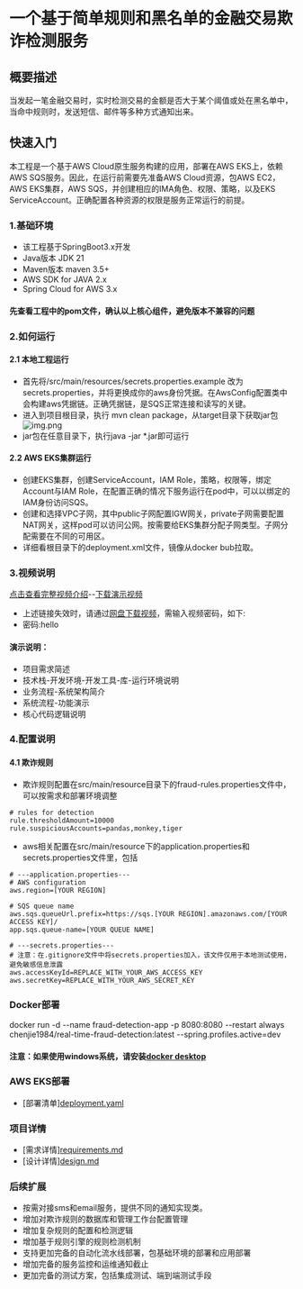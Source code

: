 # 一个基于简单规则和黑名单的金融交易欺诈检测服务

## 概要描述
当发起一笔金融交易时，实时检测交易的金额是否大于某个阈值或处在黑名单中，当命中规则时，发送短信、邮件等多种方式通知出来。

## 快速入门
本工程是一个基于AWS Cloud原生服务构建的应用，部署在AWS EKS上，依赖AWS SQS服务。因此，在运行前需要先准备AWS Cloud资源，包AWS EC2，AWS EKS集群，AWS SQS，并创建相应的IMA角色、权限、策略，以及EKS ServiceAccount。正确配置各种资源的权限是服务正常运行的前提。
### 1.基础环境
- 该工程基于SpringBoot3.x开发
- Java版本 JDK 21
- Maven版本 maven 3.5+
- AWS SDK for JAVA 2.x
- Spring Cloud for AWS 3.x
#### 先查看工程中的pom文件，确认以上核心组件，避免版本不兼容的问题
### 2.如何运行
#### 2.1 本地工程运行
- 首先将/src/main/resources/secrets.properties.example 改为secrets.properties，并将更换成你的aws身份凭据。在AwsConfig配置类中会构建aws凭据链。正确凭据链，是SQS正常连接和读写的关键。
- 进入到项目根目录，执行 mvn clean package，从target目录下获取jar包
![img.png](https://media.githubusercontent.com/media/ijerrychen/lfs/refs/heads/master/rtf/images/jar.png)
- jar包在任意目录下，执行java -jar *.jar即可运行
#### 2.2 AWS EKS集群运行
- 创建EKS集群，创建ServiceAccount，IAM Role，策略，权限等，绑定Account与IAM Role，在配置正确的情况下服务运行在pod中，可以以绑定的IAM身份访问SQS。
- 创建和选择VPC子网，其中public子网配置IGW网关，private子网需要配置NAT网关，这样pod可以访问公网。按需要给EKS集群分配子网类型。子网分配需要在不同的可用区。
- 详细看根目录下的deployment.xml文件，镜像从docker bub拉取。

### 3.视频说明
[点击查看完整视频介绍](https://ijerrychen.github.io/real-time-fraud-detection/video-introduce.html)--[下载演示视频](https://work-video-2025.oss-cn-guangzhou.aliyuncs.com/real-time-fraud-detection/real-time-fraud-detection-app.mp4)

- 上述链接失效时，请通过[网盘下载视频](https://wwdt.lanzout.com/irazA2xtklsj)，需输入视频密码，如下:
- 密码:hello

#### 演示说明：
- 项目需求简述
- 技术栈-开发环境-开发工具-库-运行环境说明
- 业务流程-系统架构简介
- 系统流程-功能演示
- 核心代码逻辑说明
### 4.配置说明
#### 4.1 欺诈规则
- 欺诈规则配置在src/main/resource目录下的fraud-rules.properties文件中，可以按需求和部署环境调整
```
# rules for detection
rule.thresholdAmount=10000
rule.suspiciousAccounts=pandas,monkey,tiger
```
- aws相关配置在src/main/resource下的application.properties和secrets.properties文件里，包括
```
# ---application.properties---
# AWS configuration
aws.region=[YOUR REGION]

# SQS queue name
aws.sqs.queueUrl.prefix=https://sqs.[YOUR REGION].amazonaws.com/[YOUR ACCESS KEY]/
app.sqs.queue-name=[YOUR QUEUE NAME]

# ---secrets.properties---
# 注意：在.gitignore文件中将secrets.properties加入，该文件仅用于本地测试使用，避免敏感信息泄露
aws.accessKeyId=REPLACE_WITH_YOUR_AWS_ACCESS_KEY
aws.secretKey=REPLACE_WITH_YOUR_AWS_SECRET_KEY
```

### Docker部署
docker run -d --name fraud-detection-app -p 8080:8080 --restart always chenjie1984/real-time-fraud-detection:latest --spring.profiles.active=dev
#### 注意：如果使用windows系统，请安装[docker desktop](https://docs.docker.com/desktop/setup/install/windows-install/)

### AWS EKS部署
- [部署清单][deployment.yaml](deployment.yaml)

### 项目详情
- [需求详情][requirements.md](docs/requirements.md)
- [设计详情][design.md](docs/design.md)

### 后续扩展
- 按需对接sms和email服务，提供不同的通知实现类。
- 增加对欺诈规则的数据库和管理工作台配置管理
- 增加复杂规则的配置和检测逻辑
- 增加基于规则引擎的规则检测机制
- 支持更加完备的自动化流水线部署，包基础环境的部署和应用部署
- 增加完备的服务监控和运维通知截止
- 更加完备的测试方案，包括集成测试、端到端测试手段

